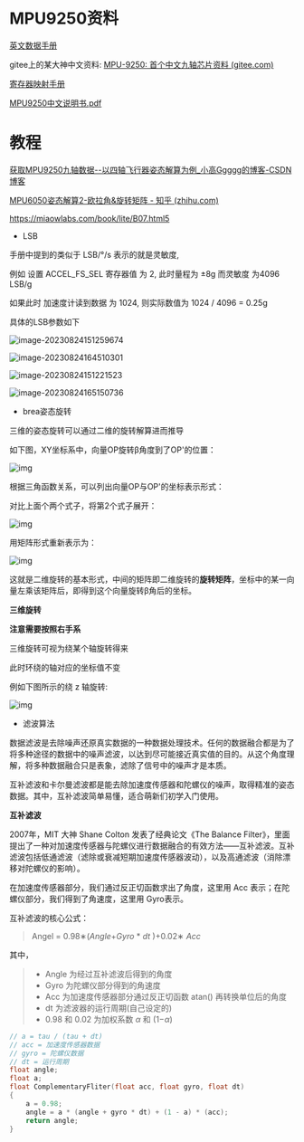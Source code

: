 # MPU9250资料

[英文数据手册](https://invensense.tdk.com/wp-content/uploads/2015/02/PS-MPU-9250A-01-v1.1.pdf)

gitee上的某大神中文资料: [MPU-9250: 首个中文九轴芯片资料 (gitee.com)](https://gitee.com/unmannedsupz/MPU-9250)

[寄存器映射手册](../Customize_the_remote_control/61813-GY-MPU9250九轴姿态传感器模块资料/相关芯片数据手册/RM-MPU-9250A-00.pdf)

[MPU9250中文说明书.pdf](file:///E:/File/RoboMaster/ACE/24/Customize_the_remote_control/MPU-9250/MPU9250中文说明书.pdf)



# 教程

[获取MPU9250九轴数据--以四轴飞行器姿态解算为例_小高Ggggg的博客-CSDN博客](https://blog.csdn.net/xgbg_/article/details/126910381?spm=1001.2014.3001.5502)

[MPU6050姿态解算2-欧拉角&旋转矩阵 - 知乎 (zhihu.com)](https://zhuanlan.zhihu.com/p/195683958)

https://miaowlabs.com/book/lite/B07.html5

+ LSB

手册中提到的类似于 LSB/°/s 表示的就是灵敏度, 

例如 设置 ACCEL_FS_SEL 寄存器值 为 2, 此时量程为 ±8g 而灵敏度 为4096 LSB/g

如果此时 加速度计读到数据 为 1024, 则实际数值为 1024 / 4096 = 0.25g 

具体的LSB参数如下

![image-20230824151259674](https://raw.githubusercontent.com/wuage2335/My_MD_Online_Graph_Bed/main/img/image-20230824151259674.png)

![image-20230824164510301](https://raw.githubusercontent.com/wuage2335/My_MD_Online_Graph_Bed/main/img/image-20230824164510301.png)





![image-20230824151221523](https://raw.githubusercontent.com/wuage2335/My_MD_Online_Graph_Bed/main/img/image-20230824151221523.png)

![image-20230824165150736](https://raw.githubusercontent.com/wuage2335/My_MD_Online_Graph_Bed/main/img/image-20230824165150736.png)





+ brea姿态旋转

三维的姿态旋转可以通过二维的旋转解算进而推导

如下图，XY坐标系中，向量OP旋转β角度到了OP'的位置：

![img](https://raw.githubusercontent.com/wuage2335/My_MD_Online_Graph_Bed/main/img/v2-38f253e4128e2809f85fb42121f5eff2_r.jpg)

根据三角函数关系，可以列出向量OP与OP'的坐标表示形式：

对比上面个两个式子，将第2个式子展开：

![img](https://pic3.zhimg.com/v2-cdf8b5fa36af46cdd4986cdbc3ec8d2a_r.jpg)

用矩阵形式重新表示为：

![img](https://raw.githubusercontent.com/wuage2335/My_MD_Online_Graph_Bed/main/img/20230820150227.png)

这就是二维旋转的基本形式，中间的矩阵即二维旋转的**旋转矩阵**，坐标中的某一向量左乘该矩阵后，即得到这个向量旋转β角后的坐标。

**三维旋转**

**注意需要按照右手系**

三维旋转可视为绕某个轴旋转得来

此时环绕的轴对应的坐标值不变 

例如下图所示的绕 z 轴旋转:

![img](https://raw.githubusercontent.com/wuage2335/My_MD_Online_Graph_Bed/main/img/20230820152040.png)



+ 滤波算法

数据滤波是去除噪声还原真实数据的一种数据处理技术。任何的数据融合都是为了将多种途径的数据中的噪声滤波，以达到尽可能接近真实值的目的。从这个角度理解，将多种数据融合只是表象，滤除了信号中的噪声才是本质。

互补滤波和卡尔曼滤波都是能去除加速度传感器和陀螺仪的噪声，取得精准的姿态数据。其中，互补滤波简单易懂，适合萌新们初学入门使用。

**互补滤波**

2007年，MIT 大神 Shane Colton 发表了经典论文《The Balance Filter》，里面提出了一种对加速度传感器与陀螺仪进行数据融合的有效方法——互补滤波。互补滤波包括低通滤波（滤除或衰减短期加速度传感器波动），以及高通滤波（消除漂移对陀螺仪的影响）。

在加速度传感器部分，我们通过反正切函数求出了角度，这里用 Acc 表示；在陀螺仪部分，我们得到了角速度，这里用 Gyro表示。

互补滤波的核心公式：

> Angel = 0.98∗(*Angle*+*Gyro* *  *dt* )+0.02∗ *Acc*

其中，

> - Angle 为经过互补滤波后得到的角度
> - Gyro 为陀螺仪部分得到的角速度
> - Acc 为加速度传感器部分通过反正切函数 atan() 再转换单位后的角度
> - dt 为滤波器的运行周期(自己设定的)
> - 0.98 和 0.02 为加权系数 *α* 和 (1−*α*)

```C
// a = tau / (tau + dt)  
// acc = 加速度传感器数据 
// gyro = 陀螺仪数据 
// dt = 运行周期       
float angle;
float a;
float ComplementaryFliter(float acc, float gyro, float dt) 
{
    a = 0.98;  
    angle = a * (angle + gyro * dt) + (1 - a) * (acc);  
    return angle;  
}
```



































































































